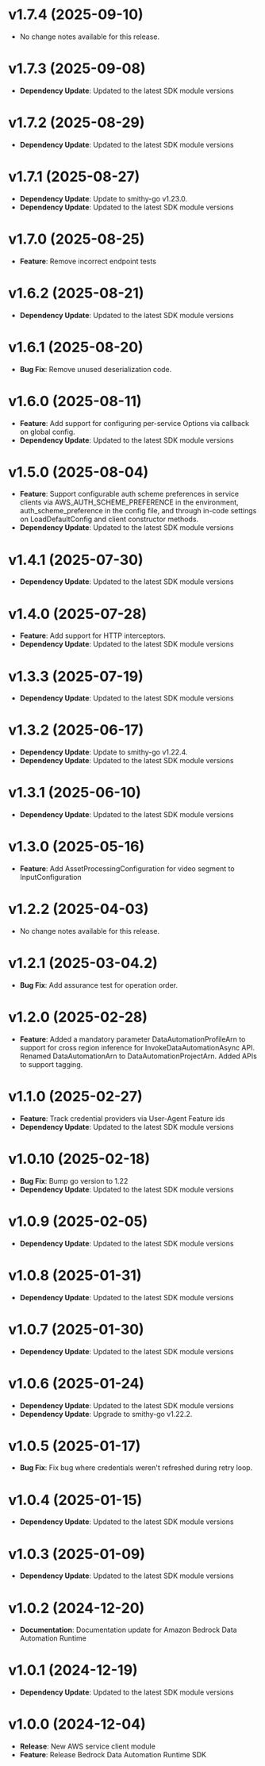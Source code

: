 # v1.7.4 (2025-09-10)

* No change notes available for this release.

# v1.7.3 (2025-09-08)

* **Dependency Update**: Updated to the latest SDK module versions

# v1.7.2 (2025-08-29)

* **Dependency Update**: Updated to the latest SDK module versions

# v1.7.1 (2025-08-27)

* **Dependency Update**: Update to smithy-go v1.23.0.
* **Dependency Update**: Updated to the latest SDK module versions

# v1.7.0 (2025-08-25)

* **Feature**: Remove incorrect endpoint tests

# v1.6.2 (2025-08-21)

* **Dependency Update**: Updated to the latest SDK module versions

# v1.6.1 (2025-08-20)

* **Bug Fix**: Remove unused deserialization code.

# v1.6.0 (2025-08-11)

* **Feature**: Add support for configuring per-service Options via callback on global config.
* **Dependency Update**: Updated to the latest SDK module versions

# v1.5.0 (2025-08-04)

* **Feature**: Support configurable auth scheme preferences in service clients via AWS_AUTH_SCHEME_PREFERENCE in the environment, auth_scheme_preference in the config file, and through in-code settings on LoadDefaultConfig and client constructor methods.
* **Dependency Update**: Updated to the latest SDK module versions

# v1.4.1 (2025-07-30)

* **Dependency Update**: Updated to the latest SDK module versions

# v1.4.0 (2025-07-28)

* **Feature**: Add support for HTTP interceptors.
* **Dependency Update**: Updated to the latest SDK module versions

# v1.3.3 (2025-07-19)

* **Dependency Update**: Updated to the latest SDK module versions

# v1.3.2 (2025-06-17)

* **Dependency Update**: Update to smithy-go v1.22.4.
* **Dependency Update**: Updated to the latest SDK module versions

# v1.3.1 (2025-06-10)

* **Dependency Update**: Updated to the latest SDK module versions

# v1.3.0 (2025-05-16)

* **Feature**: Add AssetProcessingConfiguration for video segment to InputConfiguration

# v1.2.2 (2025-04-03)

* No change notes available for this release.

# v1.2.1 (2025-03-04.2)

* **Bug Fix**: Add assurance test for operation order.

# v1.2.0 (2025-02-28)

* **Feature**: Added a mandatory parameter DataAutomationProfileArn to support for cross region inference for InvokeDataAutomationAsync API. Renamed DataAutomationArn to DataAutomationProjectArn. Added APIs to support tagging.

# v1.1.0 (2025-02-27)

* **Feature**: Track credential providers via User-Agent Feature ids
* **Dependency Update**: Updated to the latest SDK module versions

# v1.0.10 (2025-02-18)

* **Bug Fix**: Bump go version to 1.22
* **Dependency Update**: Updated to the latest SDK module versions

# v1.0.9 (2025-02-05)

* **Dependency Update**: Updated to the latest SDK module versions

# v1.0.8 (2025-01-31)

* **Dependency Update**: Updated to the latest SDK module versions

# v1.0.7 (2025-01-30)

* **Dependency Update**: Updated to the latest SDK module versions

# v1.0.6 (2025-01-24)

* **Dependency Update**: Updated to the latest SDK module versions
* **Dependency Update**: Upgrade to smithy-go v1.22.2.

# v1.0.5 (2025-01-17)

* **Bug Fix**: Fix bug where credentials weren't refreshed during retry loop.

# v1.0.4 (2025-01-15)

* **Dependency Update**: Updated to the latest SDK module versions

# v1.0.3 (2025-01-09)

* **Dependency Update**: Updated to the latest SDK module versions

# v1.0.2 (2024-12-20)

* **Documentation**: Documentation update for Amazon Bedrock Data Automation Runtime

# v1.0.1 (2024-12-19)

* **Dependency Update**: Updated to the latest SDK module versions

# v1.0.0 (2024-12-04)

* **Release**: New AWS service client module
* **Feature**: Release Bedrock Data Automation Runtime SDK

